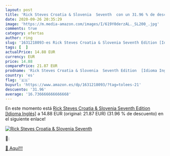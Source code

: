 ```yaml
---
layout: post
title: 'Rick Steves Croatia & Slovenia  Seventh  con un 31.96 % de descuento'
date: 2020-09-26 20:35:29
image: 'https://m.media-amazon.com/images/I/619Y0derzAL._SL200_.jpg'
comments: true
category: ofertas
author: ring
slug: '1631218093-es Rick Steves Croatia & Slovenia Seventh Edition [Idioma...'
tags: [  ]
actualPrice: 14.88 EUR
currency: EUR
price: 14.88
comparePrice: 21.87 EUR
prodname: 'Rick Steves Croatia & Slovenia  Seventh Edition  [Idioma Inglés]'
country: 'es'
flag: '🇪🇸'
buyurl: 'https://www.amazon.es/dp/1631218093/?tag=tolees-21'
descuento: '31.96'
average: '16.736666666666668'
---
```


En este momento está [Rick Steves Croatia & Slovenia  Seventh Edition  [Idioma Inglés]](https://www.amazon.es/dp/1631218093/?tag=tolees-21) a 14.88 EUR (original: 21.87 EUR) (31.96 %  de descuento) en el siguiente enlace!

[![Rick Steves Croatia & Slovenia  Seventh ](https://m.media-amazon.com/images/I/619Y0derzAL._SL200_.jpg)](https://www.amazon.es/dp/1631218093/?tag=tolees-21)

🔎:


[🛒 Aquí!!!](https://www.amazon.es/dp/1631218093/?tag=tolees-21)
